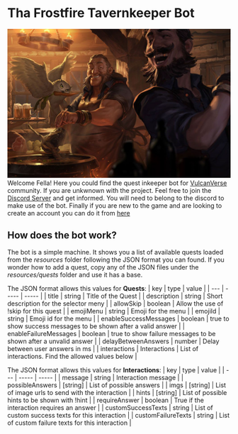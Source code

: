 # Tha Frostfire Tavernkeeper Bot
![](./resources/imgs/tavernkeepers.jpg "Title")
Welcome Fella! Here you could find the quest inkeeper bot for [VulcanVerse](https://vulcanforged.com/) community.
If you are unkwnown with the project. Feel free to join the [Discord Server](https://discord.com/invite/ZyjTvFM) and get informed. You will need to belong to the discord to make use of the bot.
Finally if you are new to the game and are looking to create an account you can do it from [here](https://auth.vulcanforged.com/Account/Login?referrallink=7TLFM0W8XG80VNSZ)

## How does the bot work?

The bot is a simple machine. It shows you a list of available quests loaded from the *resources* folder following the JSON format you can found. If you wonder how to add a quest, copy any of the JSON files under the *resources/quests* folder and use it has a base.

The JSON format allows this values for **Quests**:
| key |  type  | value |
| --- |  ----- | ----- |
| title |  string | Title of the Quest |
| description |  string | Short description for the selector meny |
| allowSkip |  boolean | Allow the use of !skip for this quest |
| emojiMenu |  string | Emoji for the menu |
| emojiId |  string | Emoji id for the menu |
| enableSuccessMessages |  boolean | true to show success messages to be shown after a valid answer |
| enableFailureMessages |  boolean | true to show failure messages to be shown after a unvalid answer |
| delayBetweenAnswers |  number | Delay between user answers in ms |
| interactions |  Interactions | List of interactions. Find the allowed values below |

The JSON format allows this values for **Interactions**:
| key |  type  | value |
| --- |  ----- | ----- |
| message |  string | Interaction message |
| possibleAnswers |  [string] | List of possible answers |
| imgs |  [string] | List of image urls to send with the interaction |
| hints |  [string] | List of possible hints to be shown with !hint |
| requireAnswer |  boolean | True if the interaction requires an answer |
| customSuccessTexts |  string | List of custom success texts for this interaction |
| customFailureTexts |  string | List of custom failure texts for this interaction |